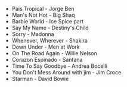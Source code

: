 - Pais Tropical - Jorge Ben
- Man's Not Hot - Big Shaq
- Barbie World - Ice Spice part
- Say My Name - Destiny's Child
- Sorry - Madonna
- Whenever, Wherever - Shakira
- Down Under - Men at Work
- On The Road Again - Willie Nelson
- Corazon Espinado - Santana
- Time To Say Goodbye - Andrea Bocelli
- You Don't Mess Around with jim - Jim Croce
- Starman - David Bowie
